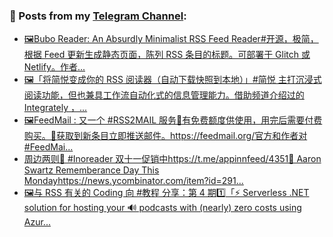 ### 📰 Posts from my [Telegram Channel](https://t.me/s/aboutrss):
<!-- BLOG-POST-LIST:START -->
- [🖼Bubo Reader: An Absurdly Minimalist RSS Feed Reader#开源，极简，根据 Feed 更新生成静态页面，陈列 RSS 条目的标题。可部署于 Glitch 或 Netlify。作者...](https://t.me/aboutrss/1134)
- [🖼「将简悦变成你的 RSS 阅读器（自动下载快照到本地）」#简悦 主打沉浸式阅读功能，但也兼具工作流自动化式的信息管理能力。借助频道介绍过的 Integrately ，...](https://t.me/aboutrss/1133)
- [🖼FeedMail : 又一个 #RSS2MAIL 服务🔸有免费额度供使用，用完后需要付费购买。🔸获取到新条目立即推送邮件。https://feedmail.org/官方和作者对 #FeedMai...](https://t.me/aboutrss/1132)
- [周边两则🔸 #Inoreader 双十一促销中https://t.me/appinnfeed/4351🔸 Aaron Swartz Rememberance Day This Mondayhttps://news.ycombinator.com/item?id=291...](https://t.me/aboutrss/1131)
- [🖼与 RSS 有关的 Coding 向 #教程 分享：第 4 期1️⃣「⚡️ Serverless .NET solution for hosting your 🔊 podcasts with &lpar;nearly&rpar; zero costs using Azur...](https://t.me/aboutrss/1130)
<!-- BLOG-POST-LIST:END -->

<!--
**AboutRSS/AboutRSS** is a ✨ _special_ ✨ repository because its `README.md` (this file) appears on your GitHub profile.

Here are some ideas to get you started:

- 🔭 I’m currently working on ...
- 🌱 I’m currently learning ...
- 👯 I’m looking to collaborate on ...
- 🤔 I’m looking for help with ...
- 💬 Ask me about ...
- 📫 How to reach me: ...
- 😄 Pronouns: ...
- ⚡ Fun fact: ...
-->
